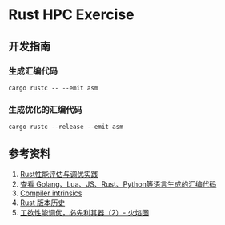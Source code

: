 # Rust HPC Exercise

## 开发指南

### 生成汇编代码

```shell
cargo rustc -- --emit asm
```

### 生成优化的汇编代码

```shell
cargo rustc --release --emit asm
```

## 参考资料

1. [Rust性能评估与调优实践](https://zhuanlan.zhihu.com/p/451184900)
2. [查看 Golang、Lua、JS、Rust、Python等语言生成的汇编代码](https://zhuanlan.zhihu.com/p/77158150)
3. [Compiler intrinsics](https://doc.rust-lang.org/std/intrinsics/index.html)
4. [Rust 版本历史](https://rust-lang.github.io/rustup-components-history/)
5. [工欲性能调优，必先利其器（2）- 火焰图](https://pingcap.com/zh/blog/flame-graph)
